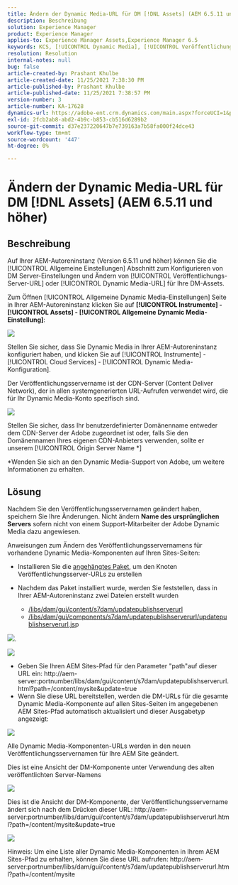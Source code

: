 ```yaml
---
title: Ändern der Dynamic Media-URL für DM [!DNL Assets] (AEM 6.5.11 und höher)
description: Beschreibung
solution: Experience Manager
product: Experience Manager
applies-to: Experience Manager Assets,Experience Manager 6.5
keywords: KCS, [!UICONTROL Dynamic Media], [!UICONTROL Veröffentlichungseinstellungen], Ändern der DM-URL
resolution: Resolution
internal-notes: null
bug: false
article-created-by: Prashant Khulbe
article-created-date: 11/25/2021 7:38:30 PM
article-published-by: Prashant Khulbe
article-published-date: 11/25/2021 7:38:57 PM
version-number: 3
article-number: KA-17628
dynamics-url: https://adobe-ent.crm.dynamics.com/main.aspx?forceUCI=1&pagetype=entityrecord&etn=knowledgearticle&id=98388241-274e-ec11-8c62-00224804e5cb
exl-id: 2fcb2ab8-abd2-4b9c-b853-cb516d6289b2
source-git-commit: d37e237220647b7e739163a7b58fa000f24dce43
workflow-type: tm+mt
source-wordcount: '447'
ht-degree: 0%

---
```


# Ändern der Dynamic Media-URL für DM [!DNL Assets] (AEM 6.5.11 und höher)

## Beschreibung

Auf Ihrer AEM-Autoreninstanz (Version 6.5.11 und höher) können Sie die [!UICONTROL Allgemeine Einstellungen] Abschnitt zum Konfigurieren von DM Server-Einstellungen und Ändern von [!UICONTROL Veröffentlichungs-Server-URL] oder [!UICONTROL Dynamic Media-URL] für Ihre DM-Assets.

Zum Öffnen [!UICONTROL Allgemeine Dynamic Media-Einstellungen] Seite in Ihrer AEM-Autoreninstanz klicken Sie auf <b>[!UICONTROL Instrumente] - [!UICONTROL Assets] - [!UICONTROL Allgemeine Dynamic Media-Einstellung]</b>:

![](assets/___99388241-274e-ec11-8c62-00224804e5cb___.png)

Stellen Sie sicher, dass Sie Dynamic Media in Ihrer AEM-Autoreninstanz konfiguriert haben, und klicken Sie auf [!UICONTROL Instrumente] - [!UICONTROL Cloud Services] - [!UICONTROL Dynamic Media-Konfiguration].

Der Veröffentlichungsservername ist der CDN-Server (Content Deliver Network), der in allen systemgenerierten URL-Aufrufen verwendet wird, die für Ihr Dynamic Media-Konto spezifisch sind.

![](assets/___9c388241-274e-ec11-8c62-00224804e5cb___.png)

Stellen Sie sicher, dass Ihr benutzerdefinierter Domänenname entweder dem CDN-Server der Adobe zugeordnet ist oder, falls Sie den Domänennamen Ihres eigenen CDN-Anbieters verwenden, sollte er unserem [!UICONTROL Origin Server Name \*]

\*Wenden Sie sich an den Dynamic Media-Support von Adobe, um weitere Informationen zu erhalten.

## Lösung


Nachdem Sie den Veröffentlichungsservernamen geändert haben, speichern Sie Ihre Änderungen. Nicht ändern <b>Name des ursprünglichen Servers</b> sofern nicht von einem Support-Mitarbeiter der Adobe Dynamic Media dazu angewiesen.

Anweisungen zum Ändern des Veröffentlichungsservernamens für vorhandene Dynamic Media-Komponenten auf Ihren Sites-Seiten:

- Installieren Sie die [angehängtes Paket](assets/ka-17628_update-publishserverurl-sites-1.0.zip), um den Knoten Veröffentlichungsserver-URLs zu erstellen
- Nachdem das Paket installiert wurde, werden Sie feststellen, dass in Ihrer AEM-Autoreninstanz zwei Dateien erstellt wurden

   - [/libs/dam/gui/content/s7dam/updatepublishserverurl](http://vgaur-wx-1:4502/crx/de/index.jsp#/crx.default/jcr%3aroot/libs/dam/gui/content/s7dam/updatepublishserverurl "Ansichtspfad in CRXDE Lite")
   - [/libs/dam/gui/components/s7dam/updatepublishserverurl/updatepublishserverurl.js](http://vgaur-wx-1:4502/crx/de/index.jsp#/crx.default/jcr%3aroot/libs/dam/gui/components/s7dam/updatepublishserverurl/updatepublishserverurl.jsp "Ansichtspfad in CRXDE Lite")p


![](assets/d326656d-3f49-ec11-8c62-000d3a5cbc3f.png).

![](assets/20fc6673-3f49-ec11-8c62-000d3a5cbc3f.png)

- Geben Sie Ihren AEM Sites-Pfad für den Parameter &quot;path&quot;auf dieser URL ein: http://aem-server:portnumber/libs/dam/gui/content/s7dam/updatepublishserverurl.html?path=/content/mysite&amp;update=true
- Wenn Sie diese URL bereitstellen, werden die DM-URLs für die gesamte Dynamic Media-Komponente auf allen Sites-Seiten im angegebenen AEM Sites-Pfad automatisch aktualisiert und dieser Ausgabetyp angezeigt:

![](assets/12ef597f-3f49-ec11-8c62-000d3a5cbc3f.png)

Alle Dynamic Media-Komponenten-URLs werden in den neuen Veröffentlichungsservernamen für Ihre AEM Site geändert.

Dies ist eine Ansicht der DM-Komponente unter Verwendung des alten veröffentlichten Server-Namens

![](assets/59f64ca5-4049-ec11-8c62-000d3a5cbc3f.png)

Dies ist die Ansicht der DM-Komponente, der Veröffentlichungsservername ändert sich nach dem Drücken dieser URL: http://aem-server:portnumber/libs/dam/gui/content/s7dam/updatepublishserverurl.html?path=/content/mysite&amp;update=true

![](assets/7a7449b1-4049-ec11-8c62-000d3a5cbc3f.png)

Hinweis: Um eine Liste aller Dynamic Media-Komponenten in Ihrem AEM Sites-Pfad zu erhalten, können Sie diese URL aufrufen: http://aem-server:portnumber/libs/dam/gui/content/s7dam/updatepublishserverurl.html?path=/content/mysite
